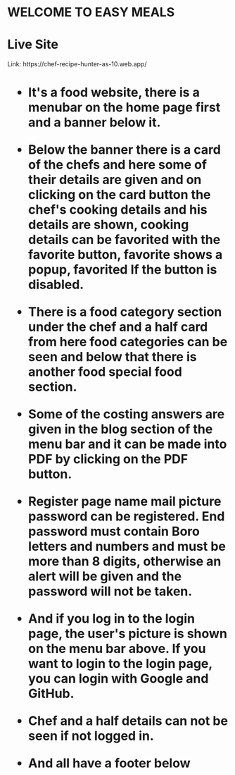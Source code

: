 <h1>WELCOME TO EASY MEALS</h1>
<h1>Live Site</h1>
<p>Link: https://chef-recipe-hunter-as-10.web.app/</p>
<h1>

* It's a food website, there is a menubar on the home page first and a banner below it.

* Below the banner there is a card of the chefs and here some of their details are given and on clicking on the card button the chef's cooking details and his details are shown, cooking details can be favorited with the favorite button, favorite shows a popup, favorited If the button is disabled.

* There is a food category section under the chef and a half card from here food categories can be seen and below that there is another food special food section.

* Some of the costing answers are given in the blog section of the menu bar and it can be made into PDF by clicking on the PDF button.

* Register page name mail picture password can be registered. End password must contain Boro letters and numbers and must be more than 8 digits, otherwise an alert will be given and the password will not be taken.

* And if you log in to the login page, the user's picture is shown on the menu bar above. If you want to login to the login page, you can login with Google and GitHub.

* Chef and a half details can not be seen if not logged in.

* And all have a footer below
</h1>